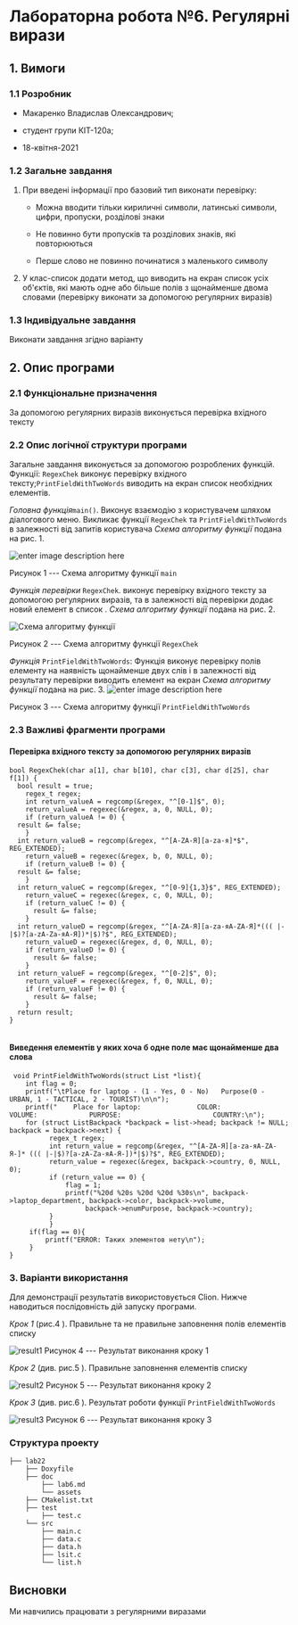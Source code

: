 ﻿
# Лабораторна робота №6. Регулярні вирази

## 1. Вимоги

### 1.1 Розробник

- Макаренко Владислав Олександрович;

- студент групи КІТ-120а;

- 18-квітня-2021

### 1.2 Загальне завдання

 1. При введені інформації про базовий тип виконати перевірку:
	   * Можна вводити тільки кириличні символи, латинські символи, цифри, пропуски, розділові знаки

	 * Не повинно бути пропусків та розділових знаків, які повторюються
	 * Перше слово не повинно починатися з маленького символу 

 2. У клас-список додати метод, що виводить на екран список усіх об'єктів, які мають одне або більше полів з щонайменше двома словами (перевірку виконати за допомогою регулярних виразів)
 
### 1.3 Індивідуальне завдання

 Виконати завдання згідно варіанту
 

## 2. Опис програми 

### 2.1 Функціональне призначення

За допомогою регулярних виразів виконується перевірка вхідного тексту

### 2.2 Опис логічної структури програми

Загальне завдання виконується за допомогою розроблених функцій. Функції:  `RegexChek` виконує перевірку вхідного тексту;`PrintFieldWithTwoWords` виводить на екран список необхідних елементів.

_Головна функція_`main()`. Виконує взаємодію з користувачем шляхом діалогового меню. Викликає функції `RegexChek` та `PrintFieldWithTwoWords` в залежності від запитів користувача
 _Схема алгоритму функції_ подана на рис. 1.

![enter image description here](https://github.com/Vlad-Makarenko/Programing-repo/blob/main/lab22/doc/assets/main.png?raw=true)

Рисунок 1  --- Схема алгоритму функції `main`


_Функція перевірки_ `RegexChek`. виконує перевірку вхідного тексту за допомогою регулярних виразів, та в залежності від перевірки додає новий елемент в список .
_Схема алгоритму функції_ подана на рис. 2.

![Схема алгоритму функції](https://github.com/Vlad-Makarenko/Programing-repo/blob/main/lab22/doc/assets/RegexChek.png?raw=true)

Рисунок 2 --- Схема алгоритму функції `RegexChek`

_Функція_ `PrintFieldWithTwoWords`: Функція виконує перевірку полів елементу на наявність щонайменше двух слів і в залежності від результату перевірки виводить елемент на екран
_Схема алгоритму функції_ подана на рис. 3.
![enter image description here](https://github.com/Vlad-Makarenko/Programing-repo/blob/main/lab22/doc/assets/PrintFieldWithTwoWords.png?raw=true)

Рисунок 3 --- Схема алгоритму функції  `PrintFieldWithTwoWords`



### 2.3 Важливі фрагменти програми

#### Перевірка вхідного тексту за допомогою регулярних виразів

``` 
bool RegexChek(char a[1], char b[10], char c[3], char d[25], char f[1]) {  
  bool result = true;  
    regex_t regex;  
    int return_valueA = regcomp(&regex, "^[0-1]$", 0);  
    return_valueA = regexec(&regex, a, 0, NULL, 0);  
    if (return_valueA != 0) {  
  result &= false;  
    }  
  int return_valueB = regcomp(&regex, "^[A-ZА-Я][a-zа-я]*$", REG_EXTENDED);  
    return_valueB = regexec(&regex, b, 0, NULL, 0);  
    if (return_valueB != 0) {  
  result &= false;  
    }  
  int return_valueC = regcomp(&regex, "^[0-9]{1,3}$", REG_EXTENDED);  
    return_valueC = regexec(&regex, c, 0, NULL, 0);  
    if (return_valueC != 0) {  
	  result &= false;  
    }  
  int return_valueD = regcomp(&regex, "^[A-ZА-Я][a-zа-яA-ZА-Я]*((( |-|$)?[a-zA-Zа-яА-Я])*|$)?$", REG_EXTENDED);  
    return_valueD = regexec(&regex, d, 0, NULL, 0);  
    if (return_valueD != 0) {  
	  result &= false;  
    }  
  int return_valueF = regcomp(&regex, "^[0-2]$", 0);  
    return_valueF = regexec(&regex, f, 0, NULL, 0);  
    if (return_valueF != 0) {  
	  result &= false;  
    }  
  return result;  
}
  
```
#### Виведення елементів у яких хоча б одне поле має щонайменше два слова

```
 void PrintFieldWithTwoWords(struct List *list){  
	int flag = 0;  
    printf("\tPlace for laptop - (1 - Yes, 0 - No)   Purpose(0 - URBAN, 1 - TACTICAL, 2 - TOURIST)\n\n");  
    printf("    Place for laptop:              COLOR:              VOLUME:             PURPOSE:                       COUNTRY:\n");  
    for (struct ListBackpack *backpack = list->head; backpack != NULL; backpack = backpack->next) {  
		  regex_t regex;  
	      int return_value = regcomp(&regex, "^[A-ZА-Я][a-zа-яA-ZА-Я-]* ((( |-|$)?[a-zA-Zа-яА-Я-])*|$)?$", REG_EXTENDED);  
          return_value = regexec(&regex, backpack->country, 0, NULL, 0);  
          if (return_value == 0) {  
			  flag = 1;  
              printf("%20d %20s %20d %20d %30s\n", backpack->laptop_department, backpack->color, backpack->volume,  
                   backpack->enumPurpose, backpack->country);  
          }  
          }  
     if(flag == 0){  
		 printf("ERROR: Таких элементов нету\n");  
     }  
}
```


### 3. Варіанти використання

Для демонстрації результатів використовується Clion. Нижче наводиться послідовність  дій запуску програми.

_Крок 1_ (рис.4 ). Правильне та не правильне заповнення полів елементів списку

![result1](https://github.com/Vlad-Makarenko/Programing-repo/blob/main/lab22/doc/assets/result1.png?raw=true)
Рисунок 4 --- Результат виконання кроку 1

_Крок 2_ (див. рис.5 ). Правильне заповнення елементів списку

![result2](https://github.com/Vlad-Makarenko/Programing-repo/blob/main/lab22/doc/assets/result3.png?raw=true)
Рисунок 5 --- Результат виконання кроку 2

_Крок 3_ (див. рис.6 ). Результат роботи функції `PrintFieldWithTwoWords`

![result3](https://github.com/Vlad-Makarenko/Programing-repo/blob/main/lab22/doc/assets/result2.png?raw=truee)
Рисунок 6 --- Результат виконання кроку 3


### Структура проекту

	├── lab22
	    ├── Doxyfile
	    ├── doc
	        ├── lab6.md
	        └── assets
        ├── CMakelist.txt
		├── test
            ├── test.c
		└── src
		    ├── main.c
		    ├── data.c
            ├── data.h
		    ├── lsit.c
		    └── list.h
## Висновки

Ми навчились працювати з регулярними виразами

